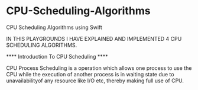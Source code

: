 # CPU-Scheduling-Algorithms

CPU Scheduling Algorithms using Swift


IN THIS PLAYGROUNDS I HAVE EXPLAINED AND IMPLEMENTED 4 CPU SCHEDULING ALGORITHMS.



 
 
 **** Introduction To CPU Scheduling ****
 
 CPU Process Scheduling is a operation which allows one process to use the CPU while the execution of another process is in waiting state due to unavailabilityof any resource like I/O etc, thereby making full use of CPU.
